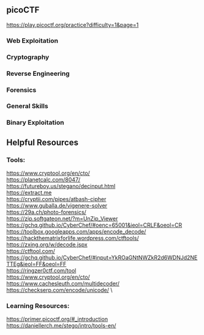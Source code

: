 ## picoCTF
https://play.picoctf.org/practice?difficulty=1&page=1
### Web Exploitation
### Cryptography
### Reverse Engineering
### Forensics
### General Skills
### Binary Exploitation

## Helpful Resources
### Tools:
https://www.cryptool.org/en/cto/ \
https://planetcalc.com/8047/ \
https://futureboy.us/stegano/decinput.html \
https://extract.me \
https://cryptii.com/pipes/atbash-cipher \
https://www.guballa.de/vigenere-solver \
https://29a.ch/photo-forensics/ \
https://zip.softgateon.net/?m=UnZip_Viewer \
https://gchq.github.io/CyberChef/#oenc=65001&ieol=CRLF&oeol=CR \
https://toolbox.googleapps.com/apps/encode_decode/ \
https://hackthematrixforlife.wordpress.com/ctftools/ \
https://zxing.org/w/decode.jspx \
https://ctftool.com/ \
https://gchq.github.io/CyberChef/#input=YkROaGNtNWZkR2d6WDNJd2NETTEg&ieol=FF&oeol=FF \
https://ringzer0ctf.com/tool \
https://www.cryptool.org/en/cto/ \
https://www.cachesleuth.com/multidecoder/
https://checkserp.com/encode/unicode/ \

### Learning Resources:
https://primer.picoctf.org/#_introduction \
https://daniellerch.me/stego/intro/tools-en/

